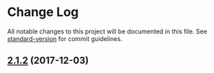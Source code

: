 # Change Log

All notable changes to this project will be documented in this file. See [standard-version](https://github.com/conventional-changelog/standard-version) for commit guidelines.

<a name="2.1.2"></a>
## [2.1.2](https://github.com/pact-foundation/karma-pact/compare/2.1.1...2.1.2) (2017-12-03)
